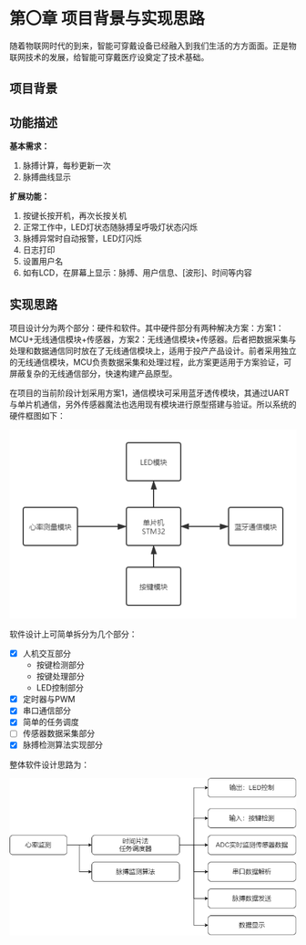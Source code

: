 # 第〇章 项目背景与实现思路

随着物联网时代的到来，智能可穿戴设备已经融入到我们生活的方方面面。正是物联网技术的发展，给智能可穿戴医疗设奠定了技术基础。

## 项目背景

## 功能描述

**基本需求：**

1. 脉搏计算，每秒更新一次
2. 脉搏曲线显示

**扩展功能：**

1. 按键长按开机，再次长按关机
2. 正常工作中，LED灯状态随脉搏呈呼吸灯状态闪烁
3. 脉搏异常时自动报警，LED灯闪烁
4. 日志打印
5. 设置用户名
6. 如有LCD，在屏幕上显示：脉搏、用户信息、[波形]、时间等内容

## 实现思路

项目设计分为两个部分：硬件和软件。其中硬件部分有两种解决方案：方案1：MCU+无线通信模块+传感器，方案2：无线通信模块+传感器。后者把数据采集与处理和数据通信同时放在了无线通信模块上，适用于投产产品设计。前者采用独立的无线通信模块，MCU负责数据采集和处理过程，此方案更适用于方案验证，可屏蔽复杂的无线通信部分，快速构建产品原型。

在项目的当前阶段计划采用方案1，通信模块可采用蓝牙透传模块，其通过UART与单片机通信，另外传感器魔法也选用现有模块进行原型搭建与验证。所以系统的硬件框图如下：

![](../image/00_hw_block.png)

软件设计上可简单拆分为几个部分：

* [x] 人机交互部分
    * 按键检测部分
    * 按键处理部分
    * LED控制部分
* [x] 定时器与PWM
* [x] 串口通信部分
* [x] 简单的任务调度
* [ ] 传感器数据采集部分
* [x] 脉搏检测算法实现部分

整体软件设计思路为：

![](../image/000_software_design.png)
